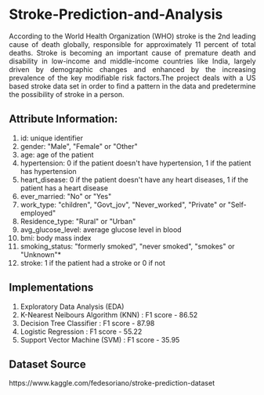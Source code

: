 # Stroke-Prediction-and-Analysis
<p align="justify">
    According to the World Health Organization (WHO) stroke is the 2nd leading cause of death globally, responsible for approximately 11 percent of total deaths. Stroke is becoming an important cause of premature death and disability in low-income and middle-income countries like India, largely driven by demographic changes and enhanced by the increasing prevalence of the key modifiable risk factors.The project deals with a US based stroke data set in order to find a pattern in the data and predetermine the possibility of stroke in a person.
</p>
<h2> Attribute Information: </h2>

1) id: unique identifier
2) gender: "Male", "Female" or "Other"
3) age: age of the patient
4) hypertension: 0 if the patient doesn't have hypertension, 1 if the patient has hypertension
5) heart_disease: 0 if the patient doesn't have any heart diseases, 1 if the patient has a heart disease
6) ever_married: "No" or "Yes"
7) work_type: "children", "Govt_jov", "Never_worked", "Private" or "Self-employed"
8) Residence_type: "Rural" or "Urban"
9) avg_glucose_level: average glucose level in blood
10) bmi: body mass index
11) smoking_status: "formerly smoked", "never smoked", "smokes" or "Unknown"*
12) stroke: 1 if the patient had a stroke or 0 if not

<h2> Implementations </h2>

1) Exploratory Data Analysis (EDA) 
2) K-Nearest Neibours Algorithm (KNN) : F1 score - 86.52
3) Decision Tree Classifier : F1 score - 87.98
4) Logistic Regression : F1 score - 55.22
5) Support Vector Machine (SVM) : F1 score - 35.95

<h2> Dataset Source </h2>
https://www.kaggle.com/fedesoriano/stroke-prediction-dataset
